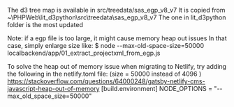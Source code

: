 The d3 tree map is available in src/treedata/sas_egp_v8_v7
It is copied from ~\PHPWeb\lit_d3python\src\treedata\sas_egp_v8_v7 
The one in lit_d3python folder is the most updated

Note: if a egp file is too large, it might cause memory heap out issues
In that case, simply enlarge size like:
$ node --max-old-space-size=50000 localbackend/app/01_extract_projectxml_from_egp.js

To solve the heap out of memory issue when migrating to Netlify, try adding the following in the netlify.toml file: (size = 50000 instead of 4096 )
https://stackoverflow.com/questions/64000248/gatsby-netlify-cms-javascript-heap-out-of-memory
[build.environment]
  NODE_OPTIONS = "--max_old_space_size=50000"

